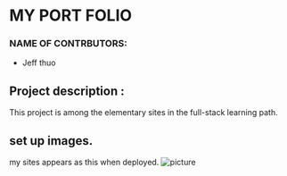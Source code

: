# MY PORT FOLIO
### NAME OF CONTRBUTORS:
* Jeff thuo

## Project description :
This project is among the elementary sites in the full-stack learning path.
## set up images.
my sites appears as this when deployed.
![ picture](sreen_shot.png)